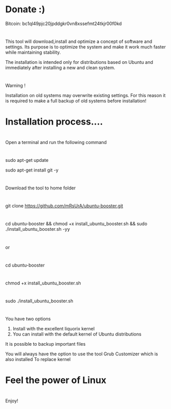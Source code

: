 # Donate :)
Bitcoin:
bc1ql49pjc20jpddgkr0vn8xssefmt24tkjr00f0kd

#
#
 This tool will download,install and optimize
 a concept of software and settings.
 Its purpose is to optimize the system and make it
 work much faster while maintaining stability.
 
 The installation is intended only for distributions based
 on Ubuntu and immediately after installing a new and clean system.

 #
 Warning !
 
 Installation on old systems may overwrite existing settings.
 For this reason it is required to make a full backup of
 old systems before installation! 
#



# Installation process....

#
Open a terminal and run the following command
#
sudo apt-get update

sudo apt-get install git -y
#
Download the tool to home folder
#
git clone https://github.com/mRsUrA/ubuntu-booster.git 

#
cd ubuntu-booster &&  chmod +x install_ubuntu_booster.sh &&  sudo ./install_ubuntu_booster.sh -yy
#

or

#

cd ubuntu-booster
#
chmod +x install_ubuntu_booster.sh
#
sudo ./install_ubuntu_booster.sh
#

You have two options
1. Install with the excellent liquorix kernel
2. You can install with the default kernel of Ubuntu distributions

It is possible to backup important files 

You will always have the option to use the tool
Grub Customizer which is also installed
To replace kernel 

#
# Feel the power of Linux 
#
Enjoy! 


